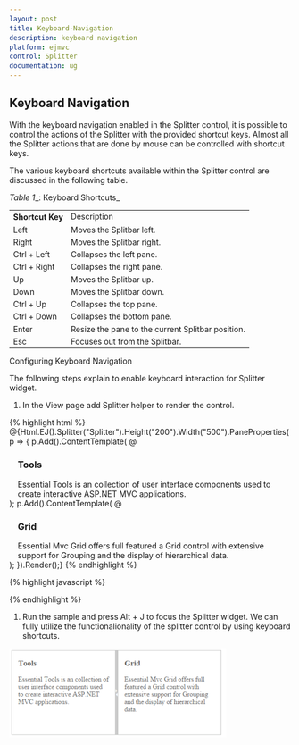 ```yaml
---
layout: post
title: Keyboard-Navigation
description: keyboard navigation
platform: ejmvc
control: Splitter
documentation: ug
---
```


## Keyboard Navigation

With the keyboard navigation enabled in the Splitter control, it is possible to control the actions of the Splitter with the provided shortcut keys. Almost all the Splitter actions that are done by mouse can be controlled with shortcut keys.

The various keyboard shortcuts available within the Splitter control are discussed in the following table.

_Table_ _1__: Keyboard Shortcuts_

<table>
<tr>
<th>
Shortcut Key</th><td>
Description</th></tr>
<tr>
<td>
Left</td><td>
Moves the Splitbar left. </td></tr>
<tr>
<td>
Right</td><td>
Moves the Splitbar right. </td></tr>
<tr>
<td>
Ctrl + Left</td><td>
Collapses the left pane.</td></tr>
<tr>
<td>
Ctrl + Right</td><td>
Collapses the right pane.</td></tr>
<tr>
<td>
Up</td><td>
Moves the Splitbar up.</td></tr>
<tr>
<td>
Down</td><td>
Moves the Splitbar down.</td></tr>
<tr>
<td>
Ctrl + Up</td><td>
Collapses the top pane.</td></tr>
<tr>
<td>
Ctrl + Down</td><td>
Collapses the bottom pane.</td></tr>
<tr>
<td>
Enter</td><td>
Resize the pane to the current Splitbar position.</td></tr>
<tr>
<td>
Esc</td><td>
Focuses out from the Splitbar.</td></tr>
</table>
Configuring Keyboard Navigation

The following steps explain to enable keyboard interaction for Splitter widget.

1. In the View page add Splitter helper to render the control. 


{% highlight html %}
@{Html.EJ().Splitter("Splitter").Height("200").Width("500").PaneProperties(
    p =>    {        p.Add().ContentTemplate(
	@<div> 
	<div style="padding: 0px 15px;">
	<h3 class="h3">Tools </h3>
	Essential Tools is an collection of user interface components used to create interactive
	ASP.NET MVC applications.
	</div> 
	</div>);
	p.Add().ContentTemplate(
	@<div>
	<div style="padding: 0px 15px;">
	<h3 class="h3">Grid </h3>
	Essential Mvc Grid offers full featured a Grid control with extensive support for
	Grouping and the display of hierarchical data.
	</div>
	</div>);
    }).Render();}
{% endhighlight %}

{% highlight javascript %}
    <script type="text/javascript">
	//Control focus key
	$(document).on("keydown", function (e) {
	if (e.altKey && e.keyCode === 74) { // j- key code.
	$("#Splitter .e-splitbar")[0].focus();
	}
	});
</script>

{% endhighlight %}






1. Run the sample and press Alt + J to focus the Splitter widget. We can fully utilize the functionalionality of the splitter control by using keyboard shortcuts.



![](Keyboard-Navigation_images/Keyboard-Navigation_img1.png)



